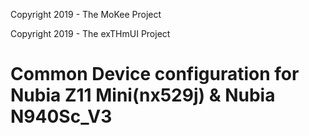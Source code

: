 Copyright 2019 - The MoKee Project

Copyright 2019 - The exTHmUI Project

# Common Device configuration for Nubia Z11 Mini(nx529j) & Nubia N940Sc_V3